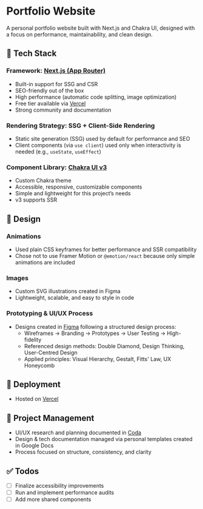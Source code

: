 # Portfolio Website

A personal portfolio website built with Next.js and Chakra UI, designed with a focus on performance, maintainability, and clean design.


## 🧱 Tech Stack

### Framework: [Next.js (App Router)](https://nextjs.org/docs/app)
- Built-in support for SSG and CSR
- SEO-friendly out of the box
- High performance (automatic code splitting, image optimization)
- Free tier available via [Vercel](https://vercel.com)
- Strong community and documentation

### Rendering Strategy: SSG + Client-Side Rendering
- Static site generation (SSG) used by default for performance and SEO
- Client components (via `use client`) used only when interactivity is needed (e.g., `useState`, `useEffect`)

### Component Library: [Chakra UI v3](https://chakra-ui.com)
- Custom Chakra theme
- Accessible, responsive, customizable components
- Simple and lightweight for this project’s needs
- v3 supports SSR


## 🎨 Design

### Animations
- Used plain CSS keyframes for better performance and SSR compatibility
- Chose not to use Framer Motion or `@emotion/react` because only simple animations are included

### Images
- Custom SVG illustrations created in Figma
- Lightweight, scalable, and easy to style in code

### Prototyping & UI/UX Process
- Designs created in [Figma](https://figma.com) following a structured design process:
  - Wireframes → Branding → Prototypes → User Testing → High-fidelity
  - Referenced design methods: Double Diamond, Design Thinking, User-Centred Design
  - Applied principles: Visual Hierarchy, Gestalt, Fitts' Law, UX Honeycomb


## 🚀 Deployment

- Hosted on [Vercel](https://vercel.com)


## 📁 Project Management

- UI/UX research and planning documented in [Coda](https://coda.io)
- Design & tech documentation managed via personal templates created in Google Docs
- Process focused on structure, consistency, and clarity


## ✅ Todos

- [ ] Finalize accessibility improvements
- [ ] Run and implement performance audits
- [ ] Add more shared components
